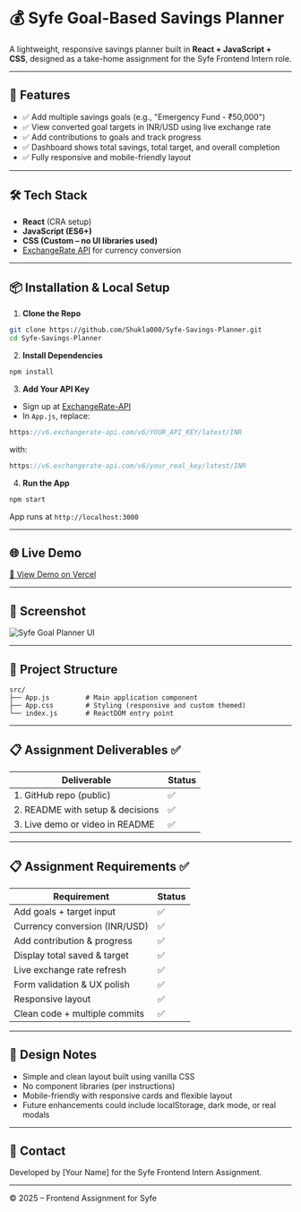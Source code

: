 # 💰 Syfe Goal-Based Savings Planner

A lightweight, responsive savings planner built in **React + JavaScript + CSS**, designed as a take-home assignment for the Syfe Frontend Intern role.

---

## 🚀 Features

- ✅ Add multiple savings goals (e.g., "Emergency Fund - ₹50,000")
- ✅ View converted goal targets in INR/USD using live exchange rate
- ✅ Add contributions to goals and track progress
- ✅ Dashboard shows total savings, total target, and overall completion
- ✅ Fully responsive and mobile-friendly layout

---

## 🛠 Tech Stack

- **React** (CRA setup)
- **JavaScript (ES6+)**
- **CSS (Custom – no UI libraries used)**
- [ExchangeRate API](https://app.exchangerate-api.com/) for currency conversion

---

## 📦 Installation & Local Setup

1. **Clone the Repo**
```bash
git clone https://github.com/Shukla000/Syfe-Savings-Planner.git
cd Syfe-Savings-Planner
```

2. **Install Dependencies**
```bash
npm install
```

3. **Add Your API Key**
- Sign up at [ExchangeRate-API](https://app.exchangerate-api.com)
- In `App.js`, replace:
```js
https://v6.exchangerate-api.com/v6/YOUR_API_KEY/latest/INR
```
with:
```js
https://v6.exchangerate-api.com/v6/your_real_key/latest/INR
```

4. **Run the App**
```bash
npm start
```

App runs at `http://localhost:3000`

---

## 🌐 Live Demo
[🔗 View Demo on Vercel](https://your-vercel-link.vercel.app)

---

## 📸 Screenshot

![Syfe Goal Planner UI](./screenshot.png)

---

## 📁 Project Structure

```
src/
├── App.js         # Main application component
├── App.css        # Styling (responsive and custom themed)
└── index.js       # ReactDOM entry point
```

---

## 📋 Assignment Deliverables ✅

| Deliverable                          | Status |
|-------------------------------------|--------|
| 1. GitHub repo (public)             | ✅     |
| 2. README with setup & decisions    | ✅     |
| 3. Live demo or video in README     | ✅     |

---

## 📋 Assignment Requirements ✅

| Requirement                     | Status |
|-------------------------------|--------|
| Add goals + target input       | ✅     |
| Currency conversion (INR/USD) | ✅     |
| Add contribution & progress   | ✅     |
| Display total saved & target  | ✅     |
| Live exchange rate refresh    | ✅     |
| Form validation & UX polish   | ✅     |
| Responsive layout              | ✅     |
| Clean code + multiple commits | ✅     |

---

## 🧠 Design Notes

- Simple and clean layout built using vanilla CSS
- No component libraries (per instructions)
- Mobile-friendly with responsive cards and flexible layout
- Future enhancements could include localStorage, dark mode, or real modals

---

## 📧 Contact

Developed by [Your Name] for the Syfe Frontend Intern Assignment.

---

© 2025 – Frontend Assignment for Syfe
